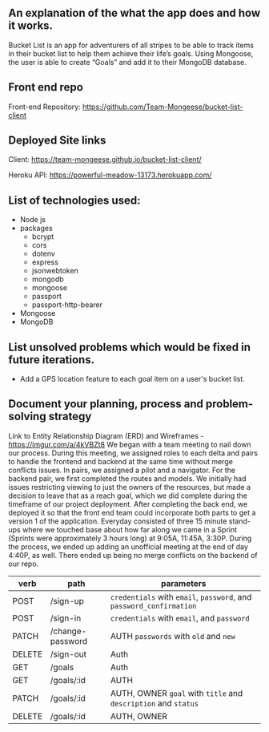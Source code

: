 ## An explanation of the what the app does and how it works.
Bucket List is an app for adventurers of all stripes to be able to track items in their bucket list to help them achieve their life’s goals.
Using Mongoose, the user is able to create “Goals” and add it to their MongoDB database.
## Front end repo
Front-end Repository: https://github.com/Team-Mongeese/bucket-list-client
## Deployed Site links
Client: https://team-mongeese.github.io/bucket-list-client/

Heroku API: https://powerful-meadow-13173.herokuapp.com/
## List of technologies used:
* Node js
* packages
  * bcrypt
  * cors
  * dotenv
  * express
  * jsonwebtoken
  * mongodb
  * mongoose
  * passport
  * passport-http-bearer
* Mongoose
* MongoDB

## List unsolved problems which would be fixed in future iterations.
- Add a GPS location feature to each goal item on a user's bucket list.
## Document your planning, process and problem-solving strategy
Link to Entity Relationship Diagram (ERD) and Wireframes - https://imgur.com/a/4kVBZt8
We began with a team meeting to nail down our process. During this meeting, we assigned roles to each delta and pairs to handle the frontend and backend at the same time without merge conflicts issues.
In pairs, we assigned a pilot and a navigator. For the backend pair, we first completed the routes and models. We initially had issues restricting viewing to just the owners of the resources, but made a decision to leave that as a reach goal, which we did complete during the timeframe of our project deployment.
After completing the back end, we deployed it so that the front end team could incorporate both parts to get a version 1 of the application.
Everyday consisted of three 15 minute stand-ups where we touched base about how far along we came in a Sprint (Sprints were approximately 3 hours long) at 9:05A, 11:45A, 3:30P. During the process, we ended up adding an unofficial meeting at the end of day 4:40P, as well.
There ended up being no merge conflicts on the backend of our repo.

| verb   | path             | parameters                                                          |
|--------|------------------|---------------------------------------------------------------------|
| POST   | /sign-up         | `credentials` with `email`, `password`, and `password_confirmation` |
| POST   | /sign-in         | `credentials` with `email`, and `password`                          |
| PATCH  | /change-password | AUTH `passwords` with `old` and `new`                               |
| DELETE | /sign-out        | Auth                                                                |
| GET    | /goals           | Auth                                                                |
| GET    | /goals/:id       | AUTH                                                                |
| PATCH  | /goals/:id       | AUTH, OWNER `goal` with `title` and `description` and `status`                   |
| DELETE | /goals/:id       | AUTH, OWNER                                                         |

